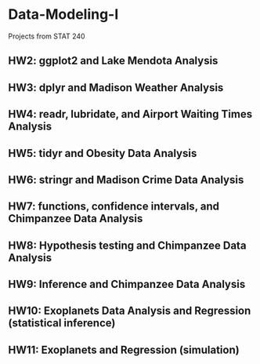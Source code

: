 # Data-Modeling-I
Projects from STAT 240

## HW2: ggplot2 and Lake Mendota Analysis
## HW3: dplyr and Madison Weather Analysis
## HW4: readr, lubridate, and Airport Waiting Times Analysis
## HW5: tidyr and Obesity Data Analysis
## HW6: stringr and Madison Crime Data Analysis
## HW7: functions, confidence intervals, and Chimpanzee Data Analysis
## HW8: Hypothesis testing and Chimpanzee Data Analysis
## HW9:  Inference and Chimpanzee Data Analysis
## HW10: Exoplanets Data Analysis and Regression (statistical inference)
## HW11: Exoplanets and Regression (simulation)
